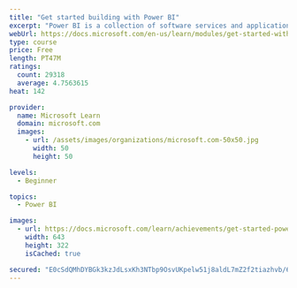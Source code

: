 ```yaml
---
title: "Get started building with Power BI"
excerpt: "Power BI is a collection of software services and applications that let you connect to all sorts of data sources and create compelling visuals and reports. You can benefit from receiving those reports, or you can share them with others inside or outside your organization. Learn the basics of Power BI, how its services and applications work together, and how they can be used to create or experience compelling visuals and analytics based on your data."
webUrl: https://docs.microsoft.com/en-us/learn/modules/get-started-with-power-bi/
type: course
price: Free
length: PT47M
ratings:
  count: 29318
  average: 4.7563615
heat: 142

provider:
  name: Microsoft Learn
  domain: microsoft.com
  images:
    - url: /assets/images/organizations/microsoft.com-50x50.jpg
      width: 50
      height: 50

levels:
  - Beginner

topics:
  - Power BI

images:
  - url: https://docs.microsoft.com/learn/achievements/get-started-power-bi-social.png
    width: 643
    height: 322
    isCached: true

secured: "E0cSdQMhDYBGk3kzJdLsxKh3NTbp9OsvUKpelw51j8aldL7mZ2f2tiazhvb/6Yxj4fkQntvGNQBA7ym9MeIfYXm0mklGbiVLLXz0sCm4ZrIDT+wMyg1rYvHGR2AcihMQAGZkmbaO4vi84z7RljAqu9/BIGktXVlLq6m9KH5j2Bm+mV+5My9fBIJRjZKvaBxxrqI1bnhtuoSvLIua3PK8rjxkHwWaj0EOdv3xcSxLLuKDOs6LGfzRm6NYQ5Hb1bDYQAzFfUkacjvsC8inIzAm8++0ilkIyA8MreRmLkV0/tSMCNrc986WaAfRegHKIpKEnMnhhtXgQUF4HFAjAy9jnEXXDXNkCr8TqbfRjA40Y9Thkjp0zSG9fMnyaO0t2MrkgrYXZYKMP9nsVR6dI9VkD6331HIjN+ED7S18yhlMjhv831KvrqDbUS1yNZQCVjVk;xe66WOv9o36eXUyiQoQtFg=="
---
```


